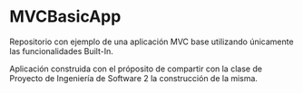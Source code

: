 # MVCBasicApp

Repositorio con ejemplo de una aplicación MVC base utilizando únicamente las funcionalidades Built-In.

Aplicación construida con el próposito de compartir con la clase de Proyecto de Ingeniería de Software 2 la construcción de la misma.
